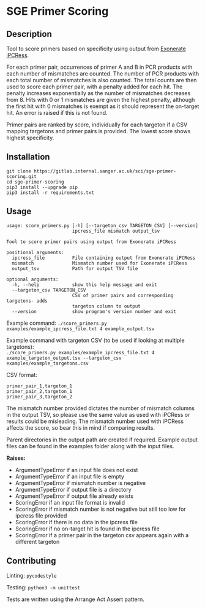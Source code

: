# SGE Primer Scoring

## Description
Tool to score primers based on specificity using output from [Exonerate iPCRess](https://www.ebi.ac.uk/about/vertebrate-genomics/software/ipcress-manual).

For each primer pair, occurrences of primer A and B in PCR products with each number of mismatches are counted. The number of PCR products with each total number of mismatches is also counted. The total counts are then used to score each primer pair, with a penalty added for each hit. The penalty increases exponentially as the number of mismatches decreases from 8. Hits with 0 or 1 mismatches are given the highest penalty, although the first hit with 0 mismatches is exempt as it should represent the on-target hit. An error is raised if this is not found.

Primer pairs are ranked by score, individually for each targeton if a CSV mapping targetons and primer pairs is provided. The lowest score shows highest specificity.

## Installation
```
git clone https://gitlab.internal.sanger.ac.uk/sci/sge-primer-scoring.git
cd sge-primer-scoring
pip3 install --upgrade pip
pip3 install -r requirements.txt
```

## Usage
```
usage: score_primers.py [-h] [--targeton_csv TARGETON_CSV] [--version]
                        ipcress_file mismatch output_tsv

Tool to score primer pairs using output from Exonerate iPCRess

positional arguments:
  ipcress_file          File containing output from Exonerate iPCRess
  mismatch              Mismatch number used for Exonerate iPCRess
  output_tsv            Path for output TSV file

optional arguments:
  -h, --help            show this help message and exit
  --targeton_csv TARGETON_CSV
                        CSV of primer pairs and corresponding targetons- adds
                        targeton column to output
  --version             show program's version number and exit
```

Example command: ```./score_primers.py examples/example_ipcress_file.txt 4 example_output.tsv```

Example command with targeton CSV (to be used if looking at multiple targetons):  
```./score_primers.py examples/example_ipcress_file.txt 4 example_targeton_output.tsv --targeton_csv examples/example_targetons.csv```

CSV format:
```
primer_pair_1,targeton_1
primer_pair_2,targeton_1
primer_pair_3,targeton_2
```

The mismatch number provided dictates the number of mismatch columns in the output TSV, so please use the same value as used with iPCRess or results could be misleading. The mismatch number used with iPCRess affects the score, so bear this in mind if comparing results.

Parent directories in the output path are created if required. Example output files can be found in the examples folder along with the input files.

**Raises:**
- ArgumentTypeError if an input file does not exist
- ArgumentTypeError if an input file is empty
- ArgumentTypeError if mismatch number is negative
- ArgumentTypeError if output file is a directory
- ArgumentTypeError if output file already exists
- ScoringError if an input file format is invalid
- ScoringError if mismatch number is not negative but still too low for ipcress file provided
- ScoringError if there is no data in the ipcress file
- ScoringError if no on-target hit is found in the ipcress file
- ScoringError if a primer pair in the targeton csv appears again with a different targeton

## Contributing
Linting:
`pycodestyle`

Testing:
`python3 -m unittest`

Tests are written using the Arrange Act Assert pattern.
